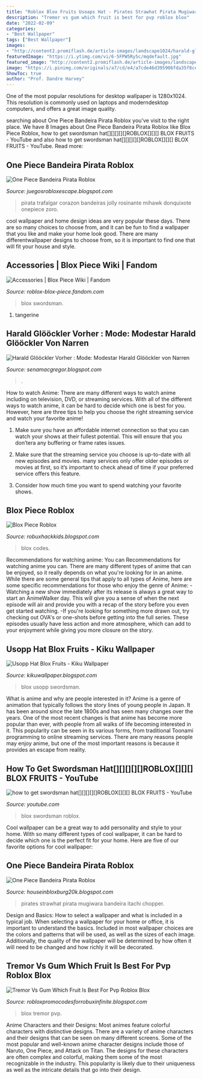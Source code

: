```yaml
---
title: "Roblox Blox Fruits Usoaps Hat - Pirates Strawhat Pirata Mugiwara Bandeira Itachi Chopper"
description: "Tremor vs gum which fruit is best for pvp roblox blox"
date: "2022-02-09"
categories:
- "Best Wallpaper"
tags: ["Best Wallpaper"]
images:
- "http://content2.promiflash.de/article-images/landscape1024/harald-gloeoeckler-vor-und-nach-zahn-op.jpg"
featuredImage: "https://i.ytimg.com/vi/6-5FPW5Ry5c/mqdefault.jpg"
featured_image: "http://content2.promiflash.de/article-images/landscape1024/harald-gloeoeckler-vor-und-nach-zahn-op.jpg"
image: "https://i.pinimg.com/originals/a7/cd/e4/a7cde46d395906fda35f8ce35e01e84e.jpg"
ShowToc: true
author: "Prof. Dandre Harvey"
---
```



One of the most popular resolutions for desktop wallpaper is 1280x1024. This resolution is commonly used on laptops and moderndesktop computers, and offers a great image quality.

	

		
searching about One Piece Bandeira Pirata Roblox you've visit to the right place. We have 8 Images about One Piece Bandeira Pirata Roblox like Blox Piece Roblox, how to get swordsman hat[][][][][]ROBLOX[][][] BLOX FRUITS - YouTube and also how to get swordsman hat[][][][][]ROBLOX[][][] BLOX FRUITS - YouTube. Read more:
		
    
## One Piece Bandeira Pirata Roblox

<img loading=lazy src="https://i.pinimg.com/originals/a7/cd/e4/a7cde46d395906fda35f8ce35e01e84e.jpg" onerror="this.onerror=null;this.src='https://tse1.mm.bing.net/th?id=OIP.3OHqpEXx1rtjWxPCEx6SFgHaHa&amp;pid=15.1';" alt="One Piece Bandeira Pirata Roblox">

_Source: juegosrobloxescape.blogspot.com_

>pirata trafalgar corazon bandeiras jolly rosinante mihawk donquixote onepiece zoro. 

	

cool wallpaper and home design ideas are very popular these days. There are so many choices to choose from, and it can be fun to find a wallpaper that you like and make your home look good. There are many differentwallpaper designs to choose from, so it is important to find one that will fit your house and style.

    
## Accessories | Blox Piece Wiki | Fandom

<img loading=lazy src="https://vignette.wikia.nocookie.net/roblox-blox-piece/images/9/92/Swordsman%27s_Hat.png/revision/latest/scale-to-width-down/220?cb=20200726082100" onerror="this.onerror=null;this.src='https://tse1.mm.bing.net/th?id=OIP.ovn9n5JUG04RUu-N_UfNWwAAAA&amp;pid=15.1';" alt="Accessories | Blox Piece Wiki | Fandom">

_Source: roblox-blox-piece.fandom.com_

>blox swordsman. 

	

1. tangerine 

    
## Harald Glööckler Vorher : Mode: Modestar Harald Glööckler Von Narren

<img loading=lazy src="http://content2.promiflash.de/article-images/landscape1024/harald-gloeoeckler-vor-und-nach-zahn-op.jpg" onerror="this.onerror=null;this.src='https://tse4.mm.bing.net/th?id=OIP.-U9-TbsjeDWNCZX5MRZYTgHaFj&amp;pid=15.1';" alt="Harald Glööckler Vorher : Mode: Modestar Harald Glööckler von Narren">

_Source: senamacgregor.blogspot.com_

>. 

	

How to watch Anime: There are many different ways to watch anime including on television, DVD, or streaming services.
With all of the different ways to watch anime, it can be hard to decide which one is best for you. However, here are three tips to help you choose the right streaming service and watch your favorite anime!
1. Make sure you have an affordable internet connection so that you can watch your shows at their fullest potential. This will ensure that you don’tera any buffering or frame rates issues.

2. Make sure that the streaming service you choose is up-to-date with all new episodes and movies. many services only offer older episodes or movies at first, so it’s important to check ahead of time if your preferred service offers this feature.

3. Consider how much time you want to spend watching your favorite shows.

    
## Blox Piece Roblox

<img loading=lazy src="https://i.pinimg.com/474x/2d/a0/9d/2da09d1757f62ec2aa3a0415ae461d9e.jpg" onerror="this.onerror=null;this.src='https://tse2.mm.bing.net/th?id=OIP.K52hosoe1hH8sciFq7cIlgAAAA&amp;pid=15.1';" alt="Blox Piece Roblox">

_Source: robuxhackkids.blogspot.com_

>blox codes. 

	

Recommendations for watching anime: You can
Recommendations for watching anime you can. There are many different types of anime that can be enjoyed, so it really depends on what you're looking for in an anime. While there are some general tips that apply to all types of Anime, here are some specific recommendations for those who enjoy the genre of Anime: 
-Watching a new show immediately after its release is always a great way to start an AnimeWalker day. This will give you a sense of when the next episode will air and provide you with a recap of the story before you even get started watching. 
-If you're looking for something more drawn out, try checking out OVA's or one-shots before getting into the full series. These episodes usually have less action and more atmosphere, which can add to your enjoyment while giving you more closure on the story.

    
## Usopp Hat Blox Fruits - Kiku Wallpaper

<img loading=lazy src="https://i.ytimg.com/vi/6-5FPW5Ry5c/mqdefault.jpg" onerror="this.onerror=null;this.src='https://tse1.mm.bing.net/th?id=OIP.CZtTo5H9yKZZx-WAubY77wAAAA&amp;pid=15.1';" alt="Usopp Hat Blox Fruits - Kiku Wallpaper">

_Source: kikuwallpaper.blogspot.com_

>blox usopp swordsman. 

	

What is anime and why are people interested in it?
Anime is a genre of animation that typically follows the story lines of young people in Japan. It has been around since the late 1800s and has seen many changes over the years. One of the most recent changes is that anime has become more popular than ever, with people from all walks of life becoming interested in it. This popularity can be seen in its various forms, from traditional Toonami programming to online streaming services. There are many reasons people may enjoy anime, but one of the most important reasons is because it provides an escape from reality.

    
## How To Get Swordsman Hat[][][][][]ROBLOX[][][] BLOX FRUITS - YouTube

<img loading=lazy src="https://i.ytimg.com/vi/-xokIOxPWFg/maxresdefault.jpg" onerror="this.onerror=null;this.src='https://tse4.mm.bing.net/th?id=OIP.AGEwsf-eimRI5CEU8waQ0wHaEK&amp;pid=15.1';" alt="how to get swordsman hat[][][][][]ROBLOX[][][] BLOX FRUITS - YouTube">

_Source: youtube.com_

>blox swordsman roblox. 

	

Cool wallpaper can be a great way to add personality and style to your home. With so many different types of cool wallpaper, it can be hard to decide which one is the perfect fit for your home. Here are five of our favorite options for cool wallpaper: 

    
## One Piece Bandeira Pirata Roblox

<img loading=lazy src="https://www.logolynx.com/images/logolynx/27/272dd5f4428dc6373ece0204aa020578.jpeg" onerror="this.onerror=null;this.src='https://tse4.mm.bing.net/th?id=OIP.wyw5Y3P6OX4V1byrsB25uQHaHa&amp;pid=15.1';" alt="One Piece Bandeira Pirata Roblox">

_Source: houseinbloxburg20k.blogspot.com_

>pirates strawhat pirata mugiwara bandeira itachi chopper. 

	

Design and Basics: How to select a wallpaper and what is included in a typical job.
When selecting a wallpaper for your home or office, it is important to understand the basics. Included in most wallpaper choices are the colors and patterns that will be used, as well as the sizes of each image. Additionally, the quality of the wallpaper will be determined by how often it will need to be changed and how richly it will be decorated.

    
## Tremor Vs Gum Which Fruit Is Best For Pvp Roblox Blox

<img loading=lazy src="https://static.wikia.nocookie.net/f10fffa4-6928-4d61-9217-ef86eebab419" onerror="this.onerror=null;this.src='https://tse2.mm.bing.net/th?id=OIP.wNtlQgyDLTinYxzsQtN-6wAAAA&amp;pid=15.1';" alt="Tremor Vs Gum Which Fruit Is Best For Pvp Roblox Blox">

_Source: robloxpromocodesforrobuxinfinite.blogspot.com_

>blox tremor pvp. 

	

Anime Characters and their Designs: Most animes feature colorful characters with distinctive designs.
There are a variety of anime characters and their designs that can be seen on many different screens. Some of the most popular and well-known anime character designs include those of Naruto, One Piece, and Attack on Titan. The designs for these characters are often complex and colorful, making them some of the most recognizable in the industry. This popularity is likely due to their uniqueness as well as the intricate details that go into their design.

